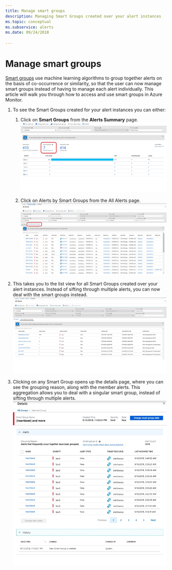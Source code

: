 ```yaml
---
title: Manage smart groups
description: Managing Smart Groups created over your alert instances
ms.topic: conceptual
ms.subservice: alerts
ms.date: 09/24/2018

---
```


# Manage smart groups

[Smart groups](../platform/alerts-smartgroups-overview.md?toc=%2fazure%2fazure-monitor%2ftoc.json) use machine learning algorithms to group together alerts on the basis of co-occurrence or similarity, so that the user can now manage smart groups instead of having to manage each alert individually. This article will walk you through how to access and use smart groups in Azure Monitor.

1. To see the Smart Groups created for your alert instances you can either:

     1. Click on **Smart Groups** from the **Alerts Summary** page.    
    ![Screenshot shows the Alert Summary page with Smart groups highlighted.](./media/alerts-managing-smart-groups/sg-alerts-summary.jpg)
    
     1. Click on Alerts by Smart Groups from the All Alerts page.   
     ![Screenshot shows the All Alerts page with Alert by Smart Group highlighted.](./media/alerts-managing-smart-groups/sg-all-alerts.jpg)

2. This takes you to the list view for all Smart Groups created over your alert instances. Instead of sifting through multiple alerts, you can now deal with the smart groups instead.   
![Screenshot shows the All Alerts page.](./media/alerts-managing-smart-groups/sg-list.jpg)

3. Clicking on any Smart Group opens up the details page, where you can see the grouping reason, along with the member alerts. This aggregation allows you to deal with a singular smart group, instead of sifting through multiple alerts.   
![Screenshot shows the Details page.](./media/alerts-managing-smart-groups/sg-details.jpg)